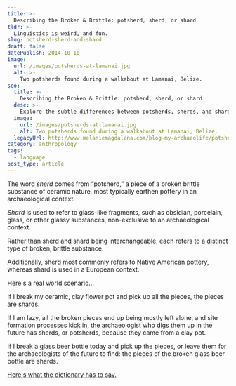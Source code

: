 ```yaml
---
title: >-
  Describing the Broken & Brittle: potsherd, sherd, or shard
tldr: >-
  Linguistics is weird, and fun.
slug: potsherd-sherd-and-shard
draft: false
datePublish: 2014-10-10
image:
  url: /images/potsherds-at-lamanai.jpg
  alt: >-
    Two potsherds found during a walkabout at Lamanai, Belize. 
seo:
  title: >-
    Describing the Broken & Brittle: potsherd, sherd, or shard
  desc: >-
    Explore the subtle differences between potsherds, sherds, and shards, and their unique archaeological contexts.
  image:
    url: /images/potsherds-at-lamanai.jpg
    alt: Two potsherds found during a walkabout at Lamanai, Belize. 
  legacyUrl: http://www.melaniemagdalena.com/blog-my-archaeolife/potsherd-sherd-and-shard
category: anthropology
tags:
  - language
post_type: article
---
```


The word _sherd_ comes from “potsherd,” a piece of a broken brittle substance of ceramic nature, most typically earthen pottery in an archaeological context.

_Shard_ is used to refer to glass-like fragments, such as obsidian, porcelain, glass, or other glassy substances, non-exclusive to an archaeological context.

Rather than sherd and shard being interchangeable, each refers to a distinct type of broken, brittle substance.

Additionally, sherd most commonly refers to Native American pottery, whereas shard is used in a European context.

Here's a real world scenario...

If I break my ceramic, clay flower pot and pick up all the pieces, the pieces are shards.

If I am lazy, all the broken pieces end up being mostly left alone, and site formation processes kick in, the archaeologist who digs them up in the future has sherds, or potsherds, because they came from a clay pot.

If I break a glass beer bottle today and pick up the pieces, or leave them for the archaeologists of the future to find: the pieces of the broken glass beer bottle are shards.

[Here's what the dictionary has to say.](https://dictionary.cambridge.org/dictionary/english/potsherd)
